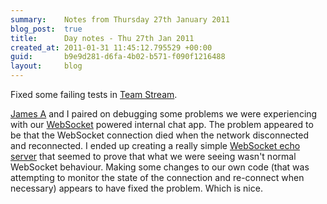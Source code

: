 ```yaml
---
summary:    Notes from Thursday 27th January 2011
blog_post:  true
title:      Day notes - Thu 27th Jan 2011
created_at: 2011-01-31 11:45:12.795529 +00:00
guid:       b9e9d281-d6fa-4b02-b571-f090f1216488
layout:     blog
---
```

Fixed some failing tests in [Team Stream](https://github.com/freerange/teamstream).

[James A](http://interblah.net/) and I paired on debugging some problems we were experiencing with our [WebSocket](http://en.wikipedia.org/wiki/WebSockets) powered internal chat app.  The problem appeared to be that the WebSocket connection died when the network disconnected and reconnected.  I ended up creating a really simple [WebSocket echo server](https://github.com/chrisroos/websocket-echo-server-example) that seemed to prove that what we were seeing wasn't normal WebSocket behaviour.  Making some changes to our own code (that was attempting to monitor the state of the connection and re-connect when necessary) appears to have fixed the problem.  Which is nice.
